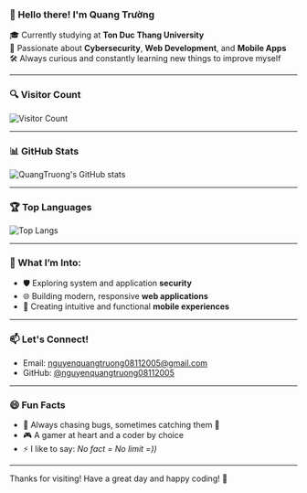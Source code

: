 ### 👋 Hello there! I'm Quang Trường

🎓 Currently studying at **Ton Duc Thang University**  
🔐 Passionate about **Cybersecurity**, **Web Development**, and **Mobile Apps**  
🛠️ Always curious and constantly learning new things to improve myself  

---

### 🔍 Visitor Count
![Visitor Count](https://profile-counter.glitch.me/nguyenquangtruong08112005/count.svg)

---

### 📊 GitHub Stats
![QuangTruong's GitHub stats](https://github-readme-stats.vercel.app/api?username=nguyenquangtruong08112005&show_icons=true&theme=radical)

---

### 🏆 Top Languages
![Top Langs](https://github-readme-stats.vercel.app/api/top-langs/?username=nguyenquangtruong08112005&layout=compact&theme=radical)

---

### 👀 What I’m Into:
- 🛡️ Exploring system and application **security**
- 🌐 Building modern, responsive **web applications**
- 📱 Creating intuitive and functional **mobile experiences**

---

### 📫 Let's Connect!
- Email: [nguyenquangtruong08112005@gmail.com](mailto:nguyenquangtruong08112005@gmail.com)
- GitHub: [@nguyenquangtruong08112005](https://github.com/nguyenquangtruong08112005)

---

### 😄 Fun Facts
- 🧠 Always chasing bugs, sometimes catching them 🐞  
- 🎮 A gamer at heart and a coder by choice  
- ⚡ I like to say: *No fact = No limit =))*

---

Thanks for visiting! Have a great day and happy coding! 🚀

